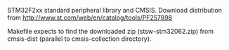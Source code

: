 STM32F2xx standard peripheral library and CMSIS.
Download distribution from http://www.st.com/web/en/catalog/tools/PF257898

Makefile expects to find the downloaded zip (stsw-stm32062.zip) from
cmsis-dist (parallel to cmsis-collection directory).

